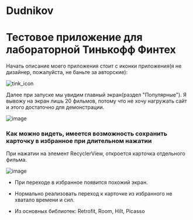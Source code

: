 # Dudnikov
<h1>Тестовое приложение для лабораторной Тинькофф Финтех</h1>
Начать описание моего приложения стоит с иконки приложения(я не дизайнер, пожалуйста, не баньте за авторские):
<p></p>


![tink_icon](https://user-images.githubusercontent.com/86302070/216838199-28033777-eaec-48f2-820f-0347fe6a446e.png)

Далее при запуске мы увидим главный экран(раздел "Популярные"). Я вывожу на экран лишь 20 фильмов, потому что не хочу нагружать сайт и этого достаточно для демонстрации.

![image](https://user-images.githubusercontent.com/86302070/216838552-fade6c5e-1c3d-4a02-bcdb-e5ffcb43e1d7.png)

<h3> Как можно видеть, имеется возможность сохранить карточку в избранное при длительном нажатии</h3>

<p>При нажатии на элемент RecyclerView, откроется карточка отдельного фильма.</p>

![image](https://user-images.githubusercontent.com/86302070/216838722-10fa6825-6e56-4eff-99af-bdc4a095ddf1.png)
<ul>
<li><p>При переходе в избранное появится похожий экран.</p></li>
<li><p>Нормально реализовать переход к карточке из избранного не хватало времени и сил.</p></li>
<li><p>Из основных библиотек: Retrofit, Room, Hilt, Picasso</p></li>
</ul>
